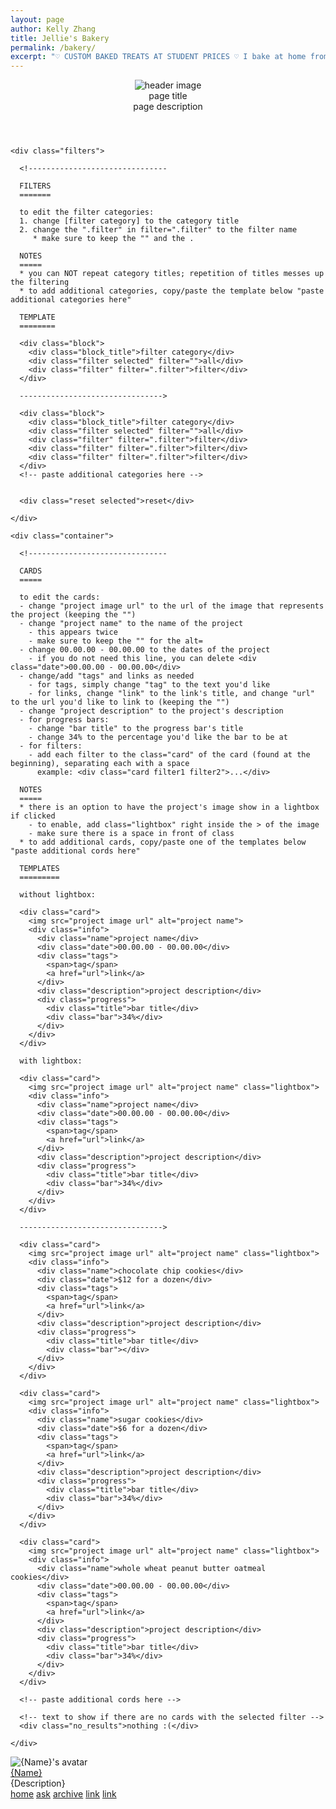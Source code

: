 ```yaml
---
layout: page
author: Kelly Zhang
title: Jellie's Bakery
permalink: /bakery/
excerpt: "♡ CUSTOM BAKED TREATS AT STUDENT PRICES ♡ I bake at home from scratch and would love to share some of my treats with you! Serving Kitchener-Waterloo area."
---
```


<!DOCTYPE html>
<html lang="en" dir="ltr">

<!----------------------------------------------------

credits:

- isotope.js and imagesLoaded by Metafizzy

- showcase page by annasthms (april 2, 2019)
  more info @ https://annasthms.tumblr.com/more/page/06
  made for coding cabin's gridmania challenge


rules:

1. don't remove the credit
2. don't steal/claim as yours
3. don't use as a base code

thank you!! ♡♡♡

----------------------------------------------------->

<head>
  <meta charset="utf-8">
  <title>projects</title>
  <meta name="viewport" content="width=device-width, initial-scale=1">
  <style media="screen">
  @import url('https://fonts.googleapis.com/css?family=Maven+Pro');

  *,
  *::after,
  *::before {
    -webkit-box-sizing : border-box;
    box-sizing         : border-box;
    position           : relative;
  }

  /* EDIT THESE OPTIONS - they should be self-explanatory */
  body {
    --font-size                    : 16px;
    --text                         : #0a0203;
    --links                        : #ca6a89;
    --link-hover                   : #222;
    --page-background              : #fff;
    --header-background            : #fcfafa;
    --header-image-width           : 200px;
    --header-accent                : #4E3131;
    --filter-accent                : #4E3131;
    --filter-title-text            : #fff;
    --card-width                   : 300px;
    --card-spacing                 : 2em;
    --card-background              : #fcfafa;
    --card-tags-background         : #4E3131;
    --card-tags-text               : #fff;
    --card-progress-bar            : #4E3131;
    --card-progress-bar-height     : 3px;
    --card-progress-bar-background : rgba(78, 49, 49, 0.35);
    --footer-avatar-size           : 100px;
    --footer-accent                : #4E3131;
    --footer-link-text             : #fff;
  }

  body {
    margin                  : 0;
    color                   : var(--text);
    overflow-x              : hidden;
    background-color        : #fff;
    background-color        : var(--page-background);
    font-family             : "Maven Pro",
                              sans-serif;
    font-size               : var(--font-size);
    -webkit-font-smoothing  : antialiased;
    -moz-osx-font-smoothing : grayscale;
    line-height             : 1.5em;
  }

  a {
    color           : #068570;
    color           : var(--links);
    outline         : none;
    text-decoration : none;
  }

  a:focus,
  a:hover {
    color   : var(--link-hover);
    outline : none;
  }

  img {
    display    : block;
    max-width  : 100%;
    height     : auto;
    object-fit : cover;
  }

  p:first-child {
    margin-top : 0;
  }

  p:last-child {
    margin-bottom : 0;
  }

  header {
    display               : grid;
    width                 : 800px;
    max-width             : 95%;
    margin                : 5em auto;
    grid-template-columns : var(--header-image-width) auto;
  }

  header > img {
    width  : var(--header-image-width);
    height : 100%;
  }

  .page_info {
    padding    : 2em;
    background : var(--header-background);
  }

  img + .page_info {
    padding-left : 1.5em;
  }

  img + .page_info::before {
    content           : '';
    display           : block;
    position          : absolute;
    top               : 0;
    left              : 0;
    left              : calc(-1 * 6.992681194% / 4);
    width             : 6.992681194%;
    height            : 100%;
    background        : var(--header-background);
    -ms-transform     : skewX(-4deg);
    -webkit-transform : skewX(-4deg);
    transform         : skewX(-4deg);
  }

  .page_title {
    margin-bottom : 0.35em;
    color         : var(--header-accent);
    font-size     : 1.25em;
    font-weight   : bold;
  }

  .page_title a {
    color : var(--header-accent);
  }

  .filters {
    margin     : 3em auto;
    text-align : center;
  }

  .filters > div:not(:last-child) {
    margin-bottom : 0.35em;
  }

  .filters .block div {
    display : inline-block;
  }

  .filters .block .block_title {
    margin-right : 0.75em;
    padding      : 0.3em 0.45em;
    color        : var(--filter-title-text);
    background   : var(--filter-accent);
    line-height  : 1.35em;
  }

  .filters .block .filter {
    cursor : pointer;
  }

  .filters .block .filter:not(:last-child) {
    margin-right : 0.35em;
  }

  .filters .filter.selected {
    color       : var(--filter-accent);
    font-weight : bold;
  }

  .filters .reset {
    display            : inline-block;
    margin-top         : 0.5em;
    padding            : 0.3em 0.45em;
    color              : var(--filter-title-text);
    opacity            : 1;
    background         : var(--filter-accent);
    text-transform     : uppercase;
    font-size          : 0.8em;
    line-height        : 1.35em;
    -o-transition      : 0.25s opacity;
    -webkit-transition : 0.25s opacity;
    transition         : 0.25s opacity;
    cursor             : pointer;
  }

  .filters .reset:not(.selected):hover {
    opacity : 0.9;
  }

  .filters .reset.selected {
    opacity     : 0.65;
    user-select : none;
    cursor      : not-allowed;
  }

  .container {
    margin             : 0 auto;
    -o-transition      : 0.25s width;
    -webkit-transition : 0.25s width;
    transition         : 0.25s width;
  }

  .card {
    width                       : var(--card-width);
    max-width                   : calc(100vw - var(--card-spacing) * 2);
    margin                      : calc(var(--card-spacing) + 1.5em) var(--card-spacing) var(--card-spacing);
    opacity                     : 0;
    -o-transition-property      : opacity,
                                  margin;
    -webkit-transition-property : opacity,
                                  margin;
    transition-property         : opacity,
                                  margin;
    -o-transition-duration      : 0.35s;
    -webkit-transition-duration : 0.35s;
    transition-duration         : 0.35s;
  }

  .container.show .card {
    margin  : var(--card-spacing);
    opacity : 1;
  }

  .card img.lightbox {
    cursor : zoom-in;
  }

  .info {
    padding    : 1em 1.5em 1.5em;
    background : var(--card-background);
  }

  .info:first-child {
    padding-top : 1.5em;
  }

  img + .info::before {
    content           : '';
    display           : block;
    position          : absolute;
    top               : 0;
    top               : calc(-1 * var(--card-width) * 0.06992681194 / 2);
    left              : 0;
    width             : 100%;
    height            : calc(350px * 0.06992681194);
    height            : calc(var(--card-width) * 0.06992681194);
    background        : var(--card-background);
    -ms-transform     : skewY(-4deg);
    -webkit-transform : skewY(-4deg);
    transform         : skewY(-4deg);
  }

  .card img.lightbox + .info::after {
    content       : '+';
    display       : block;
    position      : absolute;
    top           : -0.6em;
    left          : -0.4em;
    width         : 1.2em;
    height        : 1.2em;
    padding       : 0.1em;
    color         : var(--card-tags-text);
    border-radius : 100%;
    background    : var(--card-tags-background);
    text-align    : center;
    font-size     : 1.5em;
    line-height   : 0.9em;
  }

  .info div:last-child {
    margin-bottom : 0;
  }

  .name {
    margin-bottom : 0.15em;
    font-size     : 1.3em;
    font-weight   : bold;
  }

  .date {
    margin-bottom  : 0.65em;
    font-size      : 0.8em;
    letter-spacing : 1px;
  }

  .tags {
    margin-bottom : 0.25em;
  }

  .name + .tags {
    margin-top : 1em;
  }

  .tags a,
  .tags span {
    display       : inline-block;
    margin-right  : 0.5em;
    margin-bottom : 0.5em;
    padding       : 0.35em 0.6em;
    color         : var(--card-tags-text);
    border-radius : 0.65em;
    background    : var(--card-tags-background);
    font-size     : 0.8em;
    line-height   : 1.35em;
  }

  .tags span {
    cursor : default;
  }

  .tags a {
    text-decoration    : underline;
    -o-transition      : 0.25s background;
    -webkit-transition : 0.25s background;
    transition         : 0.25s background;
  }

  .tags a:hover {
    background : var(--links);
  }

  .progress {
    margin-top : 1em;
  }

  .progress .title {
    color          : var(--card-progress-bar);
    text-transform : uppercase;
    font-size      : 0.75em;
    line-height    : 1.35em;
  }

  .progress .bar {
    width      : 100%;
    height     : var(--card-progress-bar-height);
    background : var(--card-progress-bar-background);
  }

  .progress .bar .bar_prog {
    height     : 100%;
    background : var(--card-progress-bar);
  }

  .no_results {
    display    : none;
    text-align : center;
  }

  footer {
    display               : grid;
    width                 : 800px;
    max-width             : 95%;
    margin                : 3em auto 5em;
    align-items           : start;
    grid-template-columns : var(--footer-avatar-size) auto;
  }

  footer > img {
    width  : var(--footer-avatar-size);
    height : var(--footer-avatar-size);
  }

  .blog_info {
    padding : 0 2em;
  }

  .username {
    margin-bottom : 0.35em;
    color         : var(--footer-accent);
    font-size     : 1.15em;
    font-weight   : bold;
  }

  .username a {
    color : var(--footer-accent);
  }

  .username a:hover {
    color : var(--link-hover);
  }

  .description {
    margin-bottom : 0.5em;
  }

  .links a {
    margin-right    : 0.5em;
    color           : var(--footer-accent);
    text-decoration : underline;
    font-weight     : bold;
  }

  .links a:hover {
    color : var(--link-hover);
  }

  div#lightbox {
    display    : none;
    position   : fixed;
    top        : 0;
    right      : 0;
    bottom     : 0;
    left       : 0;
    background : #fff;
  }

  div#lightbox img {
    position          : absolute;
    top               : 50%;
    left              : 50%;
    width             : auto;
    max-width         : 80%;
    height            : auto;
    max-height        : 80%;
    -ms-transform     : translate(-50%, -50%);
    -webkit-transform : translate(-50%, -50%);
    transform         : translate(-50%, -50%);
  }

  iframe.tmblr-iframe.iframe-controls--desktop {
    margin           : 0.5em;
    filter           : invert(1);
    transform        : scale(0.7);
    transform-origin : top right;
  }

  @media
    screen
    and (max-width : 600px) {
    header {
      display    : block;
      margin-top : 1em;
    }

    header > img {
      display : none;
    }

    .page_info {
      background : var(--page-background);
    }

    .page_info::before {
      display : none !important;
    }

    footer {
      display : block;
    }

    footer > img {
      display : none;
    }
  }
  </style>
</head>

<body>

  <!-------------------------------

  HEADER
  ======

  to edit the header:
  - change "header image url" to the url of the header image you want (keep the "")
  - change "page title" to the page's title
  - change "page description" to the page's description

  -------------------------------->

  <header>
    <img src="header image url" alt="header image">
    <div class="page_info">
      <div class="page_title">page title</div>
      <div class="page_description">page description</div>
    </div>
  </header>

  <main>

    <div class="filters">

      <!-------------------------------

      FILTERS
      =======

      to edit the filter categories:
      1. change [filter category] to the category title
      2. change the ".filter" in filter=".filter" to the filter name
         * make sure to keep the "" and the .

      NOTES
      =====
      * you can NOT repeat category titles; repetition of titles messes up the filtering
      * to add additional categories, copy/paste the template below "paste additional categories here"

      TEMPLATE
      ========

      <div class="block">
        <div class="block_title">filter category</div>
        <div class="filter selected" filter="">all</div>
        <div class="filter" filter=".filter">filter</div>
      </div>

      -------------------------------->

      <div class="block">
        <div class="block_title">filter category</div>
        <div class="filter selected" filter="">all</div>
        <div class="filter" filter=".filter">filter</div>
        <div class="filter" filter=".filter">filter</div>
        <div class="filter" filter=".filter">filter</div>
      </div>
      <!-- paste additional categories here -->


      <div class="reset selected">reset</div>

    </div>

    <div class="container">

      <!-------------------------------

      CARDS
      =====

      to edit the cards:
      - change "project image url" to the url of the image that represents the project (keeping the "")
      - change "project name" to the name of the project
        - this appears twice
        - make sure to keep the "" for the alt=
      - change 00.00.00 - 00.00.00 to the dates of the project
        - if you do not need this line, you can delete <div class="date">00.00.00 - 00.00.00</div>
      - change/add "tags" and links as needed
        - for tags, simply change "tag" to the text you'd like
        - for links, change "link" to the link's title, and change "url" to the url you'd like to link to (keeping the "")
      - change "project description" to the project's description
      - for progress bars:
        - change "bar title" to the progress bar's title
        - change 34% to the percentage you'd like the bar to be at
      - for filters:
        - add each filter to the class="card" of the card (found at the beginning), separating each with a space
          example: <div class="card filter1 filter2">...</div>

      NOTES
      =====
      * there is an option to have the project's image show in a lightbox if clicked
        - to enable, add class="lightbox" right inside the > of the image
        - make sure there is a space in front of class
      * to add additional cards, copy/paste one of the templates below "paste additional cords here"

      TEMPLATES
      =========

      without lightbox:

      <div class="card">
        <img src="project image url" alt="project name">
        <div class="info">
          <div class="name">project name</div>
          <div class="date">00.00.00 - 00.00.00</div>
          <div class="tags">
            <span>tag</span>
            <a href="url">link</a>
          </div>
          <div class="description">project description</div>
          <div class="progress">
            <div class="title">bar title</div>
            <div class="bar">34%</div>
          </div>
        </div>
      </div>

      with lightbox:

      <div class="card">
        <img src="project image url" alt="project name" class="lightbox">
        <div class="info">
          <div class="name">project name</div>
          <div class="date">00.00.00 - 00.00.00</div>
          <div class="tags">
            <span>tag</span>
            <a href="url">link</a>
          </div>
          <div class="description">project description</div>
          <div class="progress">
            <div class="title">bar title</div>
            <div class="bar">34%</div>
          </div>
        </div>
      </div>

      -------------------------------->

      <div class="card">
        <img src="project image url" alt="project name" class="lightbox">
        <div class="info">
          <div class="name">chocolate chip cookies</div>
          <div class="date">$12 for a dozen</div>
          <div class="tags">
            <span>tag</span>
            <a href="url">link</a>
          </div>
          <div class="description">project description</div>
          <div class="progress">
            <div class="title">bar title</div>
            <div class="bar"></div>
          </div>
        </div>
      </div>

      <div class="card">
        <img src="project image url" alt="project name" class="lightbox">
        <div class="info">
          <div class="name">sugar cookies</div>
          <div class="date">$6 for a dozen</div>
          <div class="tags">
            <span>tag</span>
            <a href="url">link</a>
          </div>
          <div class="description">project description</div>
          <div class="progress">
            <div class="title">bar title</div>
            <div class="bar">34%</div>
          </div>
        </div>
      </div>

      <div class="card">
        <img src="project image url" alt="project name" class="lightbox">
        <div class="info">
          <div class="name">whole wheat peanut butter oatmeal cookies</div>
          <div class="date">00.00.00 - 00.00.00</div>
          <div class="tags">
            <span>tag</span>
            <a href="url">link</a>
          </div>
          <div class="description">project description</div>
          <div class="progress">
            <div class="title">bar title</div>
            <div class="bar">34%</div>
          </div>
        </div>
      </div>

      <!-- paste additional cords here -->

      <!-- text to show if there are no cards with the selected filter -->
      <div class="no_results">nothing :(</div>

    </div>

  </main>

  <!-------------------------------

  FOOTER
  ======

  the footer should fill in automatically, except for the links
  to edit the links:
  - change "url" to the url you'd like to link to (keep the "")
  - change "link" to the link's title
  - you may add/delete as many links as you'd like

  -------------------------------->

  <footer>
    <img src="{PortraitURL-96}" alt="{Name}'s avatar">
    <div class="blog_info">
      <div class="username"><a href="/">{Name}</a></div>
      <div class="description">{Description}</div>
      <div class="links">
        <a href="/">home</a>
        <a href="/ask">ask</a>
        <a href="/archive">archive</a>
        <a href="url">link</a>
        <a href="url">link</a>
        <!-- add additional blog links here -->
      </div>
    </div>
  </footer>

  <script src="https://unpkg.com/isotope-layout@3/dist/isotope.pkgd.min.js"></script>
  <script src="https://unpkg.com/imagesloaded@4/imagesloaded.pkgd.min.js"></script>
  <script src="https://static.tumblr.com/0podkko/sAipqg9fe/portfolio.js"></script>
  <script type="text/javascript">
    const iso = new Isotope('.container', {
      itemSelector: '.card',
      masonry: {
        horizontalOrder: true,
        fitWidth: true,
        initLayout: false,
      }
    });

    iso.once('layoutComplete', function(items) {
      document.querySelector('.container').className += ' show';
    });

    iso.on('layoutComplete', function(items) {
      if (items.length == 0) document.querySelector('.no_results').style.display = "block";
      else document.querySelector('.no_results').style.display = "none";
    });

    const imgLoad = imagesLoaded('.card');
    imgLoad.on('done', function(instance) {
      iso.layout();
    });
  </script>
</body>

</html>
